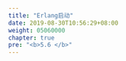 ```yaml
---
title: "Erlang启动"
date: 2019-08-30T10:56:29+08:00
weight: 05060000
chapter: true
pre: "<b>5.6 </b>"
---
```

